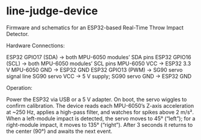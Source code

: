 # line-judge-device
Firmware and schematics for an ESP32-based Real-Time Throw Impact Detector.

Hardware Connections:

ESP32 GPIO17 (SDA) → both MPU-6050 modules’ SDA pins
ESP32 GPIO16 (SCL) → both MPU-6050 modules’ SCL pins
MPU-6050 VCC → ESP32 3.3 V
MPU-6050 GND → ESP32 GND
ESP32 GPIO13 (PWM) → SG90 servo signal line
SG90 servo VCC → 5 V supply; SG90 servo GND → ESP32 GND

Operation:

Power the ESP32 via USB or a 5 V adapter.
On boot, the servo wiggles to confirm calibration.
The device reads each MPU-6050’s Z-axis acceleration at ~250 Hz, applies a high-pass filter, and watches for spikes above 2 m/s².
When a left-module impact is detected, the servo moves to 45° (“left”); for a right-module impact, it moves to 135° (“right”).
After 3 seconds it returns to the center (90°) and awaits the next event.

